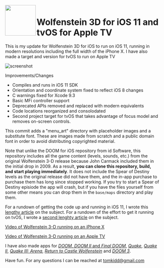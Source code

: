 <img align="left" width="100" height="100" src="https://raw.githubusercontent.com/tomkidd/Wolf3D-iOS/master/icon_wolf3d.png">  

#  Wolfenstein 3D for iOS 11 and tvOS for Apple TV

This is my update for Wolfenstein 3D for iOS to run on iOS 11, running in modern resolutions including the full width of the iPhone X. I have also made a target and version for tvOS to run on Apple TV

![screenshot](https://raw.githubusercontent.com/tomkidd/Wolf3d-iOS/master/ss_wolf3d.png)

Improvements/Changes

- Compiles and runs in iOS 11 SDK
- Orientation and coordinate system fixed to reflect iOS 8 changes
- C warnings fixed for Xcode 9.3
- Basic MFi controller support
- Deprecated APIs removed and replaced with modern equivalents
- Code locations reorganized and consolodated
- Second project target for tvOS that takes advantage of focus model and removes on-screen controls.

This commit adds a "menu_art" directory with placeholder images and a substitute font. These are images made from scratch and a public domain font in order to avoid distributing copyrighted material. 

Note that unlike the DOOM for iOS repository from id Software, this repository includes all the game content (levels, sounds, etc.) from the original Wolfenstein 3-D release because John Carmack included them in the initial drop in 2009. As a result, **you can clone this repository, build, and start playing immediately**. It does not include the Spear of Destiny levels as the original release did not have them, and the in-app purchase to purchase them has long since stopped working. If you try to start a Spear of Destiny episiode the app will crash, but if you have the files yourself from some other means you can drop them in the `base/maps` directory and play them. 

For a rundown of getting the code up and running in iOS 11, I wrote this [lengthy article](http://schnapple.com/wolfenstein-3d-and-doom-on-ios-11/) on the subject. For a rundown of the effort to get it running on tvOS, I wrote a [second lenghty article](http://schnapple.com/wolfenstein-3d-and-doom-on-tvos-for-apple-tv/) on the subject. 

[Video of Wolfenstein 3-D running on an iPhone X](https://www.youtube.com/watch?v=O_tC5krFVZ8)

[Video of Wolfenstein 3-D running on an Apple TV](https://www.youtube.com/watch?v=ghkjUi_1Bos)

I have also made apps for [*DOOM*, *DOOM II* and *Final DOOM*](https://github.com/tomkidd/DOOM-iOS), [*Quake*](https://github.com/tomkidd/Quake-iOS), [*Quake II*](https://github.com/tomkidd/Quake2-iOS), [*Quake III: Arena*](https://github.com/tomkidd/Quake3-iOS), [*Return to Castle Wolfenstein*](https://github.com/tomkidd/RTCW-iOS) and [*DOOM 3*](https://github.com/tomkidd/DOOM3-iOS).

Have fun. For any questions I can be reached at tomkidd@gmail.com